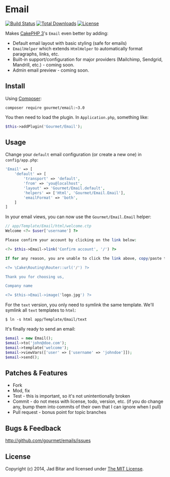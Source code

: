# Email

[![Build Status](https://travis-ci.org/gourmet/email.svg?branch=master)](https://travis-ci.org/gourmet/email)
[![Total Downloads](https://poser.pugx.org/gourmet/email/downloads.svg)](https://packagist.org/packages/gourmet/email)
[![License](https://poser.pugx.org/gourmet/email/license.svg)](https://packagist.org/packages/gourmet/email)

Makes [CakePHP 3]'s `Email` even better by adding:

* Default email layout with basic styling (safe for emails)
* `EmailHelper` which extends `HtmlHelper` to automatically format paragraphs, links, etc.
* Built-in support/configuration for major providers (Mailchimp, Sendgrid, Mandrill, etc.) - coming soon.
* Admin email preview - coming soon.

## Install

Using [Composer]:

```
composer require gourmet/email:~3.0
```

You then need to load the plugin. In `Application.php`, something like:

```php
$this->addPlugin('Gourmet/Email');
```

## Usage

Change your `default` email configuration (or create a new one) in `config/app.php`:

```php
'Email' => [
	'default' => [
		'transport' => 'default',
		'from' => 'you@localhost',
		'layout' => 'Gourmet/Email.default',
		'helpers' => ['Html', 'Gourmet/Email.Email'],
		'emailFormat' => 'both',
	]
]
```

In your email views, you can now use the `Gourmet/Email.Email` helper:

```php
// app/Template/Email/html/welcome.ctp
Welcome <?= $user['username'] ?>

Please confirm your account by clicking on the link below:

<?= $this->Email->link('Confirm account', '/') ?>

If for any reason, you are unable to click the link above, copy/paste the following to your browser's address bar:

<?= \Cake\Routing\Router::url('/') ?>

Thank you for choosing us,

Company name

<?= $this->Email->image('logo.jpg') ?>
```

For the `text` version, you only need to symlink the same template. We'll symlink all `text` templates to `html`:

```
$ ln -s html app/Template/Email/text
```

It's finally ready to send an email:

```php
$email = new Email();
$email->to('john@doe.com');
$email->template('welcome');
$email->viewVars(['user' => ['username' => 'johndoe']]);
$email->send();
```

## Patches & Features

* Fork
* Mod, fix
* Test - this is important, so it's not unintentionally broken
* Commit - do not mess with license, todo, version, etc. (if you do change any, bump them into commits of
their own that I can ignore when I pull)
* Pull request - bonus point for topic branches

## Bugs & Feedback

http://github.com/gourmet/emails/issues

## License

Copyright (c) 2014, Jad Bitar and licensed under [The MIT License][mit].

[CakePHP 3]:http://cakephp.org
[Composer]:http://getcomposer.org
[mit]:http://www.opensource.org/licenses/mit-license.php
